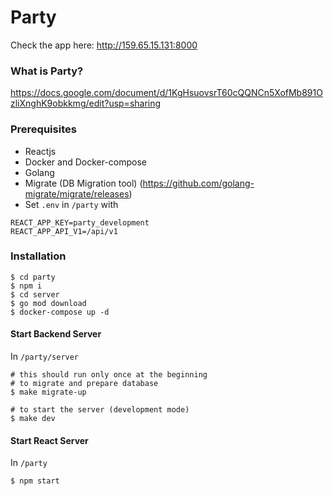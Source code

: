 # Party
Check the app here: http://159.65.15.131:8000

### What is Party?
https://docs.google.com/document/d/1KgHsuovsrT60cQQNCn5XofMb891OzliXnghK9obkkmg/edit?usp=sharing

### Prerequisites

- Reactjs
- Docker and Docker-compose
- Golang
- Migrate (DB Migration tool) (https://github.com/golang-migrate/migrate/releases)
- Set `.env` in `/party` with
```
REACT_APP_KEY=party_development
REACT_APP_API_V1=/api/v1
```

### Installation
```
$ cd party
$ npm i
$ cd server
$ go mod download
$ docker-compose up -d
```

#### Start Backend Server
In `/party/server`
```
# this should run only once at the beginning
# to migrate and prepare database
$ make migrate-up

# to start the server (development mode)
$ make dev
```

#### Start React Server
In `/party`
```
$ npm start
```

